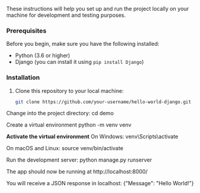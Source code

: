 These instructions will help you set up and run the project locally on your machine for development and testing purposes.

### Prerequisites

Before you begin, make sure you have the following installed:

- Python (3.6 or higher)
- Django (you can install it using `pip install Django`)

### Installation

1. Clone this repository to your local machine:

   ```bash
   git clone https://github.com/your-username/hello-world-django.git


Change into the project directory:
cd demo

Create a virtual environment
python -m venv venv

**Activate the virtual environment**
On Windows:
venv\Scripts\activate

On macOS and Linux:
source venv/bin/activate

Run the development server:
python manage.py runserver

The app should now be running at http://localhost:8000/

You will receive a JSON response in localhost:
{"Message": "Hello World!"}
